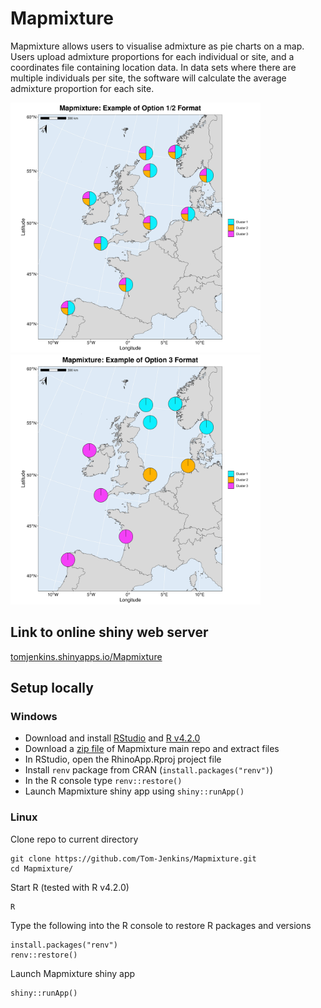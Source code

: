 # Mapmixture

Mapmixture allows users to visualise admixture as pie charts on a map. Users upload admixture proportions for each individual or site, and a coordinates file containing location data. In data sets where there are multiple individuals per site, the software will calculate the average admixture proportion for each site.

<p class="float-left">

<img src="app/static/img/Mapmixture1.jpeg" width="400px"/> <img src="app/static/img/Mapmixture2.jpeg" width="400px"/>

</p>

## Link to online shiny web server

<a href="https://tomjenkins.shinyapps.io/mapmixture/" target="_blank">tomjenkins.shinyapps.io/Mapmixture</a>

## Setup locally

### Windows

-   Download and install [RStudio](https://posit.co/download/rstudio-desktop/) and [R v4.2.0](https://cran.r-project.org/bin/windows/base/old/4.2.0/)
-   Download a [zip file](https://github.com/Tom-Jenkins/Mapmixture/archive/refs/heads/main.zip) of Mapmixture main repo and extract files
-   In RStudio, open the RhinoApp.Rproj project file
-   Install `renv` package from CRAN (`install.packages("renv")`)
-   In the R console type `renv::restore()`
-   Launch Mapmixture shiny app using `shiny::runApp()`

### Linux

Clone repo to current directory

```         
git clone https://github.com/Tom-Jenkins/Mapmixture.git
cd Mapmixture/
```

Start R (tested with R v4.2.0)

```         
R
```

Type the following into the R console to restore R packages and versions

```         
install.packages("renv")
renv::restore()
```

Launch Mapmixture shiny app

```         
shiny::runApp()
```
